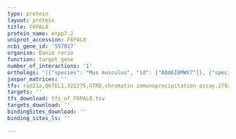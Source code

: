 ```yaml
---
type: protein
layout: protein
title: F6PAL8
protein_name: enpp7.2
uniprot_accession: F6PAL8
ncbi_gene_id: '557817'
organism: Danio rerio
function: target gene
number_of_interactions: '1'
orthologs: '[{"species": "Mus musculus", "id": ["A0A6I8MWV7"]}, {"species": "Rattus norvegicus", "id": ["<a href=\"/protein/m0r3w7\">M0R3W7</a>"]}, {"species": "Saccharomyces cerevisiae", "id": ["<a href=\"/protein/p39997\">P39997</a>"]}]'
jaspar_matrices: ''
tfs: rad21a,Q6TEL1,322275,GTRD,chromatin immunoprecipitation assay,27924024%5Buid%5D,No
targets: ''
tfs_download: tfs_of_F6PAL8.tsv
targets_download: ''
bindingSites_download: ''
binding_sites_ls: ''

---
```

